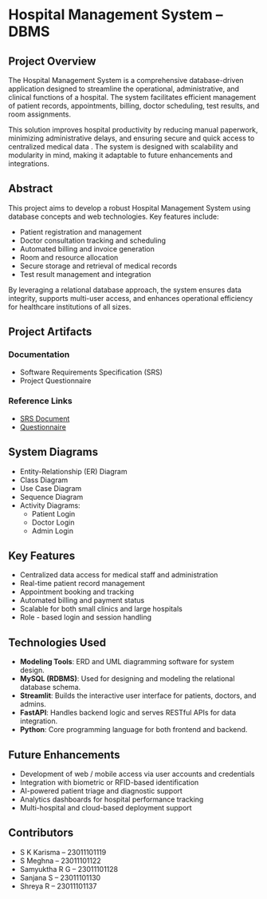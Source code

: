 # Hospital Management System –  DBMS

## Project Overview

The Hospital Management System is a comprehensive database-driven application designed to streamline the operational, administrative, and clinical functions of a hospital. The system facilitates efficient management of patient records, appointments, billing, doctor scheduling, test results, and room assignments.

This solution improves hospital productivity by reducing manual paperwork, minimizing administrative delays, and ensuring secure and quick access to centralized medical data . The system is designed with scalability and modularity in mind, making it adaptable to future enhancements and integrations.

##  Abstract

This project aims to develop a robust Hospital Management System using database concepts and web technologies. Key features include:

- Patient registration and management
- Doctor consultation tracking and scheduling
- Automated billing and invoice generation
- Room and resource allocation
- Secure storage and retrieval of medical records
- Test result management and integration

By leveraging a relational database approach, the system ensures data integrity, supports multi-user access, and enhances operational efficiency for healthcare institutions of all sizes.

##  Project Artifacts

###  Documentation

- Software Requirements Specification (SRS)
- Project Questionnaire

###  Reference Links

- [SRS Document](https://ssneduin-my.sharepoint.com/:b:/g/personal/karisma23110270_snuchennai_edu_in/ETfXKviJ7fBDrOyzqxmj31cBo63BNrbbf43Bu-p1d1MNHQ?e=Z0n1ir)  
- [Questionnaire](https://ssneduin-my.sharepoint.com/:w:/g/personal/karisma23110270_snuchennai_edu_in/Ed6wNcqrihtLnQVJc_DYkYABi_PFrrmtfi6ugv27qrEsDw?e=okM4VA)

##  System Diagrams

- Entity-Relationship (ER) Diagram
- Class Diagram
- Use Case Diagram
- Sequence Diagram
- Activity Diagrams:
  - Patient Login
  - Doctor Login
  - Admin Login

##  Key Features

- Centralized data access for medical staff and administration
- Real-time patient record management
- Appointment booking and tracking
- Automated billing and payment status
- Scalable for both small clinics and large hospitals
- Role - based login and session handling

##  Technologies Used

- **Modeling Tools**: ERD and UML diagramming software for system design.
- **MySQL (RDBMS)**: Used for designing and modeling the relational database schema.
- **Streamlit**: Builds the interactive user interface for patients, doctors, and admins.
- **FastAPI**: Handles backend logic and serves RESTful APIs for data integration.
- **Python**: Core programming language for both frontend and backend.

##  Future Enhancements

- Development of web / mobile access via user accounts and credentials
- Integration with biometric or RFID-based identification
- AI-powered patient triage and diagnostic support
- Analytics dashboards for hospital performance tracking
- Multi-hospital and cloud-based deployment support

##  Contributors

- S K Karisma – 23011101119  
- S Meghna – 23011101122  
- Samyuktha R G – 23011101128  
- Sanjana S – 23011101130  
- Shreya R – 23011101137
